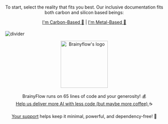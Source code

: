 <div style="text-align: center; margin: 20px 0;">
  <p>To start, select the reality that fits you best. Our inclusive documentation fits both carbon and silicon based beings:</p>
  <nav>
    <a href="https://brainy.gitbook.io/flow" class="active">I'm Carbon-Based 🐥</a> | 
    <a href="/docs.txt">I'm Metal-Based 🤖</a>
  </nav>
</div>

![divider](https://raw.githubusercontent.com/zvictor/brainyflow/main/.github/media/divider.png ":size=100%")

<p align="center">
  <a style="color: inherit" href="https://github.com/sponsors/zvictor?utm_source=brainyflow&utm_medium=sponsorship&utm_campaign=brainyflow&utm_id=brainyflow">
    <img width="150px" src="https://raw.githubusercontent.com/zvictor/brainyflow/main/.github/media/brain.png" alt="Brainyflow's logo" />
  </a><br /><br />
  BrainyFlow runs on 65 lines of code and your generosity! 💰<br />
    <a style="color: inherit" href="https://github.com/sponsors/zvictor?utm_source=brainyflow&utm_medium=sponsorship&utm_campaign=brainyflow&utm_id=brainyflow">
      Help us deliver more AI with less code (but maybe more coffee)
    </a> ☕<br /><br />
    <a style="color: inherit" href="https://github.com/sponsors/zvictor?utm_source=brainyflow&utm_medium=sponsorship&utm_campaign=brainyflow&utm_id=brainyflow">Your support</a> helps keep it minimal, powerful, and dependency-free! 🚀
  </a>
</p>
